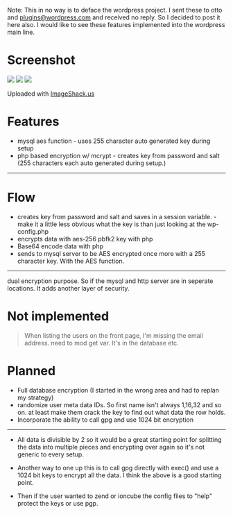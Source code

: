 Note: This in no way is to deface the wordpress project. I sent these to otto and plugins@wordpress.com and received no reply. So I decided to post it here also. I would like to see these features implemented into the wordpress main line.


# Screenshot #
<a href='http://imageshack.us/photo/my-images/194/whatemailsstoredlooklik.png/' title='ImageShack - Image And Video Hosting'><img src='http://img194.imageshack.us/img194/7984/whatemailsstoredlooklik.png' border='0' /></a>
<img src='http://oi41.tinypic.com/15ml8it.jpg' />
<img src='http://oi40.tinypic.com/2i6kbd.jpg' />

Uploaded with <a href='http://imageshack.us'>ImageShack.us</a>
# Features #
  * mysql aes function - uses 255 character auto generated key during setup
  * php based encryption w/ mcrypt - creates key from password and salt (255 characters each auto generated during setup.)

---

# Flow #
  * creates key from password and salt and saves in a session variable. - make it a little less obvious what the key is than just looking at the wp-config.php
  * encrypts data with aes-256 pbfk2 key with php
  * Base64 encode data with php
  * sends to mysql server to be AES encrypted once more with a 255 character key. With the AES function.

---

dual encryption purpose. So if the mysql and http server are in seperate locations. It adds another layer of security.

# Not implemented #
> When listing the users on the front page, I'm missing the email address. need to mod get var. It's in the database etc.

# Planned #
  * Full database encryption (I started in the wrong area and had to replan my strategy)
  * randomize user meta data IDs. So first name isn't always 1,16,32 and so on. at least make them crack the key to find out what data the row holds.
  * Incorporate the ability to call gpg and use 1024 bit encryption

---

  * All data is divisible by 2 so it would be a great starting point for splitting the data into multiple pieces and encrypting over again so it's not generic to every setup.

  * Another way to one up this is to call gpg directly with exec() and use a 1024 bit keys to encrypt all the data. I think the above is a good starting point.

  * Then if the user wanted to zend or ioncube the config files to "help" protect the keys or use pgp.